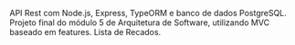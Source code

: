 API Rest com Node.js, Express, TypeORM e banco de dados PostgreSQL. Projeto final do módulo 5 de Arquitetura de Software, utilizando MVC baseado em features. Lista de Recados.
